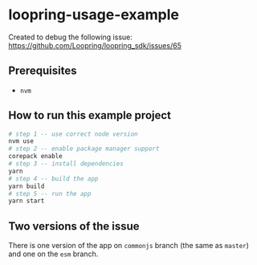 # loopring-usage-example

Created to debug the following issue: 
https://github.com/Loopring/loopring_sdk/issues/65

## Prerequisites

- `nvm`

## How to run this example project

```bash
# step 1 -- use correct node version
nvm use
# step 2 -- enable package manager support
corepack enable
# step 3 -- install dependencies
yarn
# step 4 -- build the app
yarn build
# step 5 -- run the app
yarn start
```

## Two versions of the issue

There is one version of the app on `commonjs` branch (the same as `master`) and one on the `esm` branch.
